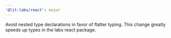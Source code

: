 ```yaml
---
'@lit-labs/react': major
---
```


Avoid nested type declarations in favor of flatter typing. This change greatly speeds up types in the labs react package.
